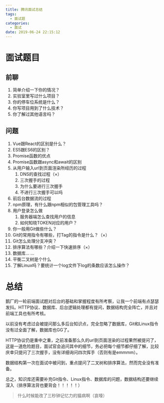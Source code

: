 ```yaml
---
title: 腾讯面试总结
tags:
  - 面试题
categories:
  - 面试
date: 2019-06-24 22:15:12
---
```

 # 面试题目

## 前聊

1. 简单介绍一下你的情况？
2. 实验室里写过什么项目？
3. 你的停车位系统是什么？
4. 你写项目用到了什么技术？
5. 你了解过其他语言吗？

## 问题

1. Vue跟React的区别是什么？
2. ES5跟ES6的区别？
3. Promise函数的优点
4. Promise函数跟async和await的区别
5. 从用户输入url到页面渲染所经历的过程
	1. DNS的查找过程（×）
	2. 三次握手的过程
	3. 为什么要进行三次握手
	4. 不进行三次握手可以吗
6. 前后台数据流的过程
7. npm原理，有什么跟npm相似的包管理工具吗？
8. 用户登录怎么做
	1. 服务器端怎么查找用户的信息
	2. 如何知晓TOKEN对应的用户？
9. 你一般用Git做些什么？
10. Git的常用指令有哪些，打Tag的指令是什么？（×）
11. Git怎么处理分支冲突？
12. 排序算法有哪些？介绍一下快速排序（×）
13. 数据库... ...
14. 平衡二叉树是个什么
15. 了解Linux吗？要统计一个log文件下log的条数应该怎么操作？

# 总结

鹅厂的一轮前端面试题对后台的基础和掌握程度有所考察，让我一个前端有点瑟瑟发抖。HTTP协议、数据库、后台逻辑处理都有提问，数据结构完全阵亡，并且对前端工具也有所考核。

以前没有考虑过会被提问那么多后台知识点，完全忽略了数据库，Git和Linux指令没有过全面了解，数据库也GG了。

HTTP协议仍是重中之重，之前准备那么久的url到页面渲染的过程果然被提问了，这是一道危险题目，面试官会追问其中的细节，务必把每个细节都仔细了解，比较庆幸只提问了三次握手，没有详细询问四次挥手（否则有是emmmm）。

数据结构第一次在面试中被问到，重点提问了二叉树和排序算法，然而完全没有准备。

总之，知识库还需要补充Git指令、Linux指令、数据库的问题，数据结构还要继续深入（排序算法背也要背会！！！！！）

> 什么时候能改了三秒钟记忆力的猫病啊（哀嚎）


